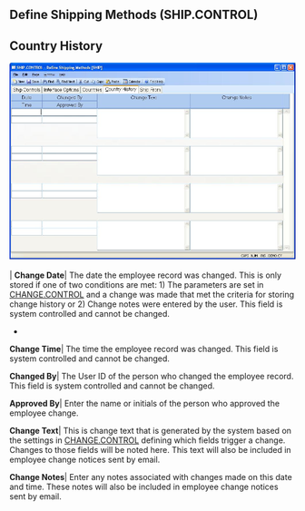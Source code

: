 ## Define Shipping Methods (SHIP.CONTROL)
<PageHeader />

## Country History

![](./SHIP-CONTROL-4.jpg)

| **Change Date**|  The date the employee record was changed. This is only
stored if one of two conditions are met: 1) The parameters are set in
[CHANGE.CONTROL](../CHANGE-CONTROL/README.md) and a change was made that met the
criteria for storing change history or 2) Change notes were entered by the
user. This field is system controlled and cannot be changed.

-  
**Change Time**|  The time the employee record was changed. This field is
system controlled and cannot be changed.

**Changed By**|  The User ID of the person who changed the employee record.
This field is system controlled and cannot be changed.

**Approved By**|  Enter the name or initials of the person who approved the
employee change.

**Change Text**|  This is change text that is generated by the system based on
the settings in [CHANGE.CONTROL](../CHANGE-CONTROL/README.md) defining which fields
trigger a change. Changes to those fields will be noted here. This text will
also be included in employee change notices sent by email.

**Change Notes**|  Enter any notes associated with changes made on this date
and time. These notes will also be included in employee change notices sent by
email.


<badge text= "Version 8.10.57 " vertical="middle" />

<PageFooter />
